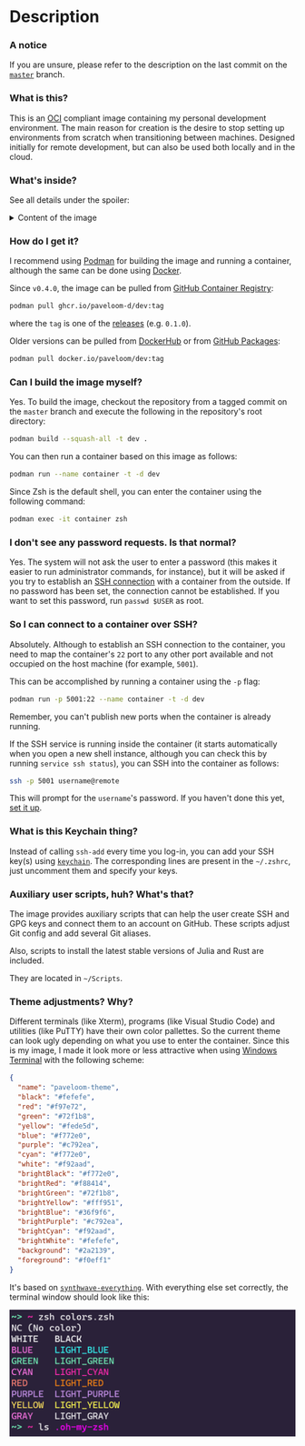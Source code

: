 # Description

### A notice

If you are unsure, please refer to the description on the last commit on the
[`master`](https://github.com/paveloom-d/dev/tree/master) branch.

### What is this?

This is an [OCI](https://opencontainers.org/) compliant image containing my personal
development environment. The main reason for creation is the desire to stop setting up
environments from scratch when transitioning between machines. Designed initially for
remote development, but can also be used both locally and in the cloud.

### What's inside?

See all details under the spoiler:

<details>
<summary>Content of the image</summary>
<ul>
  <li>Base image: <a href="https://github.com/bitnami/minideb">minideb</a> (<em>buster</em>)</li>
  <li>Essential packages:</li>
  <ul>
    <li><code>apt-utils</code></li>
    <li><code>htop</code></li>
    <li><code>ca-certificates</code></li>
    <li><code>git</code></li>
    <li><code>ncdu</code></li>
    <li><code>zip</code></li>
    <li><code>unzip</code></li>
    <li><code>nano</code></li>
    <li><code>less</code></li>
    <li><code>wget</code></li>
    <li><code>curl</code></li>
    <li><code>gpg</code></li>
    <li><code>gnupg-agent</code></li>
    <li><code>sudo</code></li>
    <li><code>ssh</code></li>
    <li><code>keychain</code></li>
    <li><code>locales</code></li>
  </ul>
  <li>Non-root user set-up</li>
  <li><a href="#what-is-this-keychain-thing">Keychain to manage your SSH keys</a></li>
  <li><a href="#auxiliary-user-scripts-huh-whats-that">Auxiliary user scripts</a></li>
  <li>Zsh as the default shell:</li>
  <ul>
    <li><a href="https://github.com/ohmyzsh/ohmyzsh">OhMyZsh</a></li>
    <ul>
      <li>Additional plugins:</li>
      <ul>
        <li>
          <a href="https://github.com/zsh-users/zsh-autosuggestions">
            <code>
              zsh-autosuggestions
            </code>
          </a>
        </li>
      </ul>
      <li><a href="#theme-adjustments-why-is-that">Theme adjustments</a></li>
    </ul>
  </ul>
</ul>
</details>

### How do I get it?

I recommend using [Podman](https://podman.io) for building the image and running a container,
although the same can be done using [Docker](https://www.docker.com).

Since `v0.4.0`, the image can be pulled from
[GitHub Container Registry](https://github.com/orgs/paveloom-d/packages/container/package/dev):

```bash
podman pull ghcr.io/paveloom-d/dev:tag
```

where the `tag` is one of the [releases](https://github.com/paveloom-d/dev/releases)
(e.g. `0.1.0`).

Older versions can be pulled from [DockerHub](https://hub.docker.com/r/paveloom/dev) or
from [GitHub Packages](https://github.com/paveloom-d/dev/packages/290377):

```bash
podman pull docker.io/paveloom/dev:tag
```

### Can I build the image myself?

Yes. To build the image, checkout the repository from a tagged commit on the `master` branch
and execute the following in the repository's root directory:

```bash
podman build --squash-all -t dev .
```

You can then run a container based on this image as follows:

```bash
podman run --name container -t -d dev
```

Since Zsh is the default shell, you can enter the container using the following command:

```bash
podman exec -it container zsh
```

### I don't see any password requests. Is that normal?

Yes. The system will not ask the user to enter a password (this makes it
easier to run administrator commands, for instance), but it will be asked if you try to
establish an [SSH connection](#so-i-can-connect-to-this-container-over-ssh) with a
container from the outside. If no password has been set, the connection cannot be
established. If you want to set this password, run `passwd $USER` as root.

### So I can connect to a container over SSH?

Absolutely. Although to establish an SSH connection to the container, you need to map the
container's `22` port to any other port available and not occupied on the host machine
(for example, `5001`).

This can be accomplished by running a container using the `-p` flag:

```bash
podman run -p 5001:22 --name container -t -d dev
```

Remember, you can't publish new ports when the container is already running.

If the SSH service is running inside the container (it starts automatically when you
open a new shell instance, although you can check this by running `service ssh status`),
you can SSH into the container as follows:

```bash
ssh -p 5001 username@remote
```

This will prompt for the `username`'s password. If you haven't done this yet,
[set it up](#i-dont-see-any-password-requests-is-that-normal).

### What is this Keychain thing?

Instead of calling `ssh-add` every time you log-in, you can add your SSH key(s) using
[`keychain`](https://linux.die.net/man/1/keychain). The corresponding lines are present
in the `~/.zshrc`, just uncomment them and specify your keys.

### Auxiliary user scripts, huh? What's that?

The image provides auxiliary scripts that can help the user create SSH and GPG keys and
connect them to an account on GitHub. These scripts adjust Git config and add several
Git aliases.

Also, scripts to install the latest stable versions of Julia and Rust are included.

They are located in `~/Scripts`.

### Theme adjustments? Why?

Different terminals (like Xterm), programs (like Visual Studio Code) and utilities
(like PuTTY) have their own color pallettes. So the current theme can look ugly depending
on what you use to enter the container. Since this is my image, I made it look more or less
attractive when using [Windows Terminal](https://github.com/microsoft/terminal) with the
following scheme:

```json
{
  "name": "paveloom-theme",
  "black": "#fefefe",
  "red": "#f97e72",
  "green": "#72f1b8",
  "yellow": "#fede5d",
  "blue": "#f772e0",
  "purple": "#c792ea",
  "cyan": "#f772e0",
  "white": "#f92aad",
  "brightBlack": "#f772e0",
  "brightRed": "#f88414",
  "brightGreen": "#72f1b8",
  "brightYellow": "#fff951",
  "brightBlue": "#36f9f6",
  "brightPurple": "#c792ea",
  "brightCyan": "#f92aad",
  "brightWhite": "#fefefe",
  "background": "#2a2139",
  "foreground": "#f0eff1"
}
```

It's based on
[`synthwave-everything`](https://atomcorp.github.io/themes/?theme=synthwave-everything).
With everything else set correctly, the terminal window should look like this:

![](https://github.com/paveloom-d/dev/raw/master/.github/pictures/color-theme.png)
